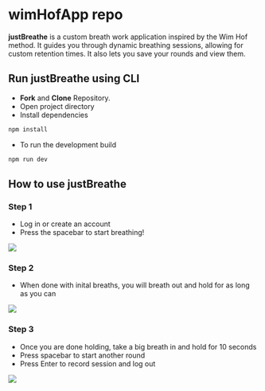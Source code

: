 # wimHofApp repo

**justBreathe** is a custom breath work application inspired by the Wim Hof method. It guides you through dynamic breathing sessions, 
allowing for custom retention times. It also lets you save your rounds and view them.

## Run justBreathe using CLI

- **Fork** and **Clone** Repository.
- Open project directory
- Install dependencies

```bash
npm install
```

- To run the development build

```bash
npm run dev
```

## How to use justBreathe


### Step 1
- Log in or create an account
- Press the spacebar to start breathing!

![](https://github.com/tlukasiewicz89/wimHofApp/blob/main/public/justBreatheIntroGIFFY.gif)


### Step 2
- When done with inital breaths, you will breath out and hold for as long as you can

![](https://github.com/tlukasiewicz89/wimHofApp/blob/main/public/introPartTwoGIFFY.gif)


### Step 3
- Once you are done holding, take a big breath in and hold for 10 seconds
- Press spacebar to start another round 
- Press Enter to record session and log out

![](https://github.com/tlukasiewicz89/wimHofApp/blob/main/public/intoPartThreeGIFFY.gif)
